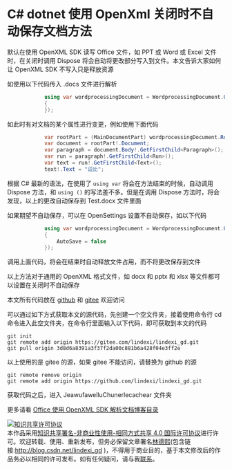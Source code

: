 # C# dotnet 使用 OpenXml 关闭时不自动保存文档方法

默认在使用 OpenXML SDK 读写 Office 文件，如 PPT 或 Word 或 Excel 文件时，在关闭时调用 Dispose 将会自动将更改部分写入到文件。本文告诉大家如何让 OpenXML SDK 不写入只是释放资源

<!--more-->
<!-- 发布 -->

如使用以下代码传入 .docs 文件进行解析

```csharp
            using var wordprocessingDocument = WordprocessingDocument.Open("Test.docx", isEditable: true, new OpenSettings()
            {
            });
```

如此时有对文档的某个属性进行变更，例如使用下面代码

```csharp
            var rootPart = (MainDocumentPart) wordprocessingDocument.RootPart;
            var document = rootPart!.Document;
            var paragraph = document.Body!.GetFirstChild<Paragraph>();
            var run = paragraph!.GetFirstChild<Run>();
            var text = run!.GetFirstChild<Text>();
            text!.Text = "逗比";
```

根据 C# 最新的语法，在使用了 `using var` 将会在方法结束的时候，自动调用 Dispose 方法，和 `using ()` 的写法差不多。但是在调用 Dispose 方法时，将会发现，以上的更改自动保存到 Test.docx 文件里面

如果期望不自动保存，可以在 OpenSettings 设置不自动保存，如以下代码

```csharp
            using var wordprocessingDocument = WordprocessingDocument.Open("Test.docx", isEditable: true, new OpenSettings()
            {
                AutoSave = false
            });
```

调用上面代码，将会在结束时自动释放文件占用，而不将更改保存到文件

以上方法对于通用的 OpenXML 格式文件，如 docx 和 pptx 和 xlsx 等文件都可以设置在关闭时不自动保存



本文所有代码放在 [github](https://github.com/lindexi/lindexi_gd/tree/3d8d6a8391a3f37f2da00c881b6a428f04e3ff2e/JeawufawelluChunerlecachear) 和 [gitee](https://gitee.com/lindexi/lindexi_gd/tree/3d8d6a8391a3f37f2da00c881b6a428f04e3ff2e/JeawufawelluChunerlecachear) 欢迎访问

可以通过如下方式获取本文的源代码，先创建一个空文件夹，接着使用命令行 cd 命令进入此空文件夹，在命令行里面输入以下代码，即可获取到本文的代码

```
git init
git remote add origin https://gitee.com/lindexi/lindexi_gd.git
git pull origin 3d8d6a8391a3f37f2da00c881b6a428f04e3ff2e
```

以上使用的是 gitee 的源，如果 gitee 不能访问，请替换为 github 的源

```
git remote remove origin
git remote add origin https://github.com/lindexi/lindexi_gd.git
```

获取代码之后，进入 JeawufawelluChunerlecachear 文件夹



更多请看 [Office 使用 OpenXML SDK 解析文档博客目录](https://blog.lindexi.com/post/Office-%E4%BD%BF%E7%94%A8-OpenXML-SDK-%E8%A7%A3%E6%9E%90%E6%96%87%E6%A1%A3%E5%8D%9A%E5%AE%A2%E7%9B%AE%E5%BD%95.html )

<a rel="license" href="http://creativecommons.org/licenses/by-nc-sa/4.0/"><img alt="知识共享许可协议" style="border-width:0" src="https://i.creativecommons.org/l/by-nc-sa/4.0/88x31.png" /></a><br />本作品采用<a rel="license" href="http://creativecommons.org/licenses/by-nc-sa/4.0/">知识共享署名-非商业性使用-相同方式共享 4.0 国际许可协议</a>进行许可。欢迎转载、使用、重新发布，但务必保留文章署名[林德熙](http://blog.csdn.net/lindexi_gd)(包含链接:http://blog.csdn.net/lindexi_gd )，不得用于商业目的，基于本文修改后的作品务必以相同的许可发布。如有任何疑问，请与我[联系](mailto:lindexi_gd@163.com)。
